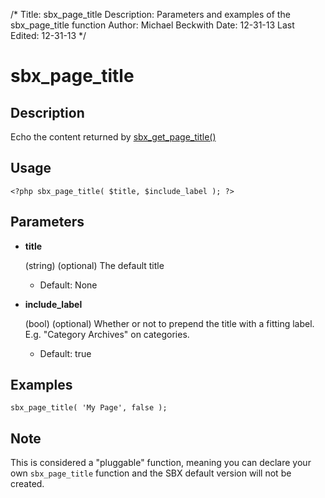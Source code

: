 /*
Title: sbx_page_title
Description: Parameters and examples of the sbx_page_title function
Author: Michael Beckwith
Date: 12-31-13
Last Edited: 12-31-13
 */

# sbx_page_title

## Description

Echo the content returned by [sbx_get_page_title()](../sbx_get_page_title)

## Usage

	<?php sbx_page_title( $title, $include_label ); ?>

## Parameters

* **title**

	(string) (optional) The default title

	* Default: None

* **include_label**

	(bool) (optional) Whether or not to prepend the title with a fitting label. E.g. "Category Archives" on categories.

	* Default: true

## Examples

	sbx_page_title( 'My Page', false );

## Note

This is considered a "pluggable" function, meaning you can declare your own `sbx_page_title` function and the SBX default version will not be created.
